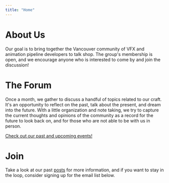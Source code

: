 ```yaml
---
title: "Home"
---
```


# About Us

Our goal is to bring together the Vancouver community of VFX and animation pipeline developers to talk shop. The group's membership is open, and we encourage anyone who is interested to come by and join the discussion!

# The Forum

Once a month, we gather to discuss a handful of topics related to our craft. It's an opportunity to reflect on the past, talk about the present, and dream into the future. With a little organization and note taking, we try to capture the current thoughts and opinions of the community as a record for the future to look back on, and for those who are not able to be with us in person.

[Check out our past and upcoming events!](http://pipe-dev.eventbrite.com )

# Join

Take a look at our past [posts](/posts) for more information, and if you want to stay in the loop, consider signing up for the email list below.
